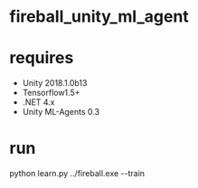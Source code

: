 # fireball_unity_ml_agent
# requires
* Unity 2018.1.0b13
* Tensorflow1.5+
* .NET 4.x
* Unity ML-Agents 0.3

# run
python learn.py ../fireball.exe --train
